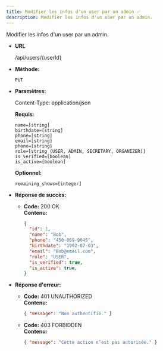 ```yaml
---
title: Modifier les infos d'un user par un admin ✅
description: Modifier les infos d'un user par un admin.
---
```


Modifier les infos d'un user par un admin.

* **URL**

  /api/users/{userId}

* **Méthode:**
  
  `PUT`

* **Paramètres:**

  Content-Type: application/json

  **Requis:**
 
    `name=[string]`<br>
    `birthdate=[string]`<br>
    `phone=[string]`<br>
    `email=[string]`<br>
    `phone=[string]`<br>
    `role=[string (USER, ADMIN, SECRETARY, ORGANIZER)]`<br>
    `is_verified=[boolean]`<br>
    `is_active=[boolean]`<br>
    
  **Optionnel:**
  
    `remaining_shows=[integer]`<br>


* **Réponse de succès:**
  
  * **Code:** 200 OK<br />
    **Contenu:** 
    ```json
    {
      "id": 1,
      "name": "Bob",
      "phone": "450-869-9045",
      "birthdate": "1992-07-03",
      "email": "Bob@email.com",
      "role": "USER",
      "is_verified": true,
      "is_active": true,
    }
    ```

* **Réponse d'erreur:**

  * **Code:** 401 UNAUTHORIZED <br />
    **Contenu:** 
    ```json
    { "message": "Non authentifié." }
    ```

  * **Code:** 403 FORBIDDEN <br />
    **Contenu:** 
    ```json
    { "message": "Cette action n’est pas autorisée." }
    ```
